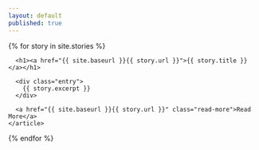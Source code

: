 ```yaml
---
layout: default
published: true
---
```



<div class="stories">
  {% for story in site.stories %}
    <article class="story">

      <h1><a href="{{ site.baseurl }}{{ story.url }}">{{ story.title }}</a></h1>

      <div class="entry">
        {{ story.excerpt }}
      </div>

      <a href="{{ site.baseurl }}{{ story.url }}" class="read-more">Read More</a>
    </article>
  {% endfor %}
</div>
